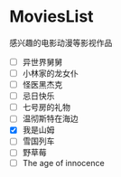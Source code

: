 # MoviesList
感兴趣的电影动漫等影视作品

- [ ] 异世界舅舅 
- [ ] 小林家的龙女仆
- [ ] 怪医黑杰克
- [ ] 忌日快乐
- [ ] 七号房的礼物
- [ ] 温彻斯特在海边
- [x] 我是山姆
- [ ] 雪国列车
- [ ] 野草莓
- [ ] The age of innocence
